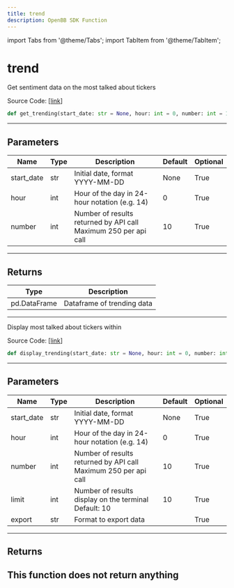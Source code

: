 ```yaml
---
title: trend
description: OpenBB SDK Function
---
```


import Tabs from '@theme/Tabs';
import TabItem from '@theme/TabItem';

# trend

<Tabs>
<TabItem value="model" label="Model" default>

Get sentiment data on the most talked about tickers

Source Code: [[link](https://github.com/OpenBB-finance/OpenBBTerminal/tree/main/openbb_terminal/common/behavioural_analysis/sentimentinvestor_model.py#L136)]
```python
def get_trending(start_date: str = None, hour: int = 0, number: int = 10) -> pd.DataFrame
```
---
## Parameters
| Name | Type | Description | Default | Optional |
| ---- | ---- | ----------- | ------- | -------- |
| start_date | str | Initial date, format YYYY-MM-DD | None | True |
| hour | int | Hour of the day in 24-hour notation (e.g. 14) | 0 | True |
| number | int | Number of results returned by API call<br/>Maximum 250 per api call | 10 | True |

---
## Returns
| Type | Description |
| ---- | ----------- |
| pd.DataFrame | Dataframe of trending data |
---


</TabItem>
<TabItem value="view" label="View">

Display most talked about tickers within

Source Code: [[link](https://github.com/OpenBB-finance/OpenBBTerminal/tree/main/openbb_terminal/common/behavioural_analysis/sentimentinvestor_view.py#L151)]
```python
def display_trending(start_date: str = None, hour: int = 0, number: int = 10, limit: int = 10, export: str = "") -> None
```
---
## Parameters
| Name | Type | Description | Default | Optional |
| ---- | ---- | ----------- | ------- | -------- |
| start_date | str | Initial date, format YYYY-MM-DD | None | True |
| hour | int | Hour of the day in 24-hour notation (e.g. 14) | 0 | True |
| number | int | Number of results returned by API call<br/>Maximum 250 per api call | 10 | True |
| limit | int | Number of results display on the terminal<br/>Default: 10 | 10 | True |
| export | str | Format to export data |  | True |

---
## Returns
This function does not return anything
---


</TabItem>
</Tabs>
